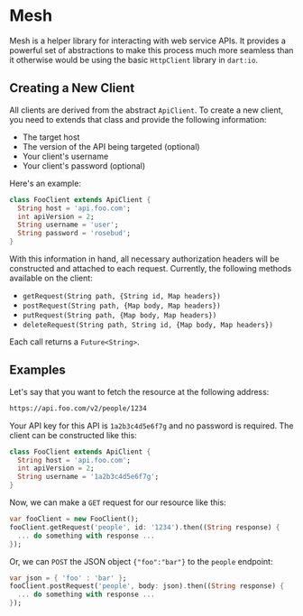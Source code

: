 Mesh
====

Mesh is a helper library for interacting with web service APIs. It provides a
powerful set of abstractions to make this process much more seamless than it
otherwise would be using the basic `HttpClient` library in `dart:io`.

## Creating a New Client

All clients are derived from the abstract `ApiClient`. To create a new client, you need to extends that class and provide the following information:

* The target host
* The version of the API being targeted (optional)
* Your client's username
* Your client's password (optional)

Here's an example:

```dart
class FooClient extends ApiClient {
  String host = 'api.foo.com';
  int apiVersion = 2;
  String username = 'user';
  String password = 'rosebud';
}
```

With this information in hand, all necessary authorization headers will be constructed and attached to each request. Currently, the following methods available on the client:

* `getRequest(String path, {String id, Map headers})`
* `postRequest(String path, {Map body, Map headers})`
* `putRequest(String path, {Map body, Map headers})`
* `deleteRequest(String path, String id, {Map body, Map headers})`

Each call returns a `Future<String>`.

## Examples

Let's say that you want to fetch the resource at the following address:

```bash
https://api.foo.com/v2/people/1234
```

Your API key for this API is `1a2b3c4d5e6f7g` and no password is required. The client can be constructed like this:

```dart
class FooClient extends ApiClient {
  String host = 'api.foo.com';
  int apiVersion = 2;
  String username = '1a2b3c4d5e6f7g';
}
```

Now, we can make a `GET` request for our resource like this:

```dart
var fooClient = new FooClient();
fooClient.getRequest('people', id: '1234').then((String response) {
  ... do something with response ...
});
```

Or, we can `POST` the JSON object `{"foo":"bar"}` to the `people` endpoint:

```dart
var json = { 'foo' : 'bar' };
fooClient.postRequest('people', body: json).then((String response) {
  ... do something with response ...
});
```
